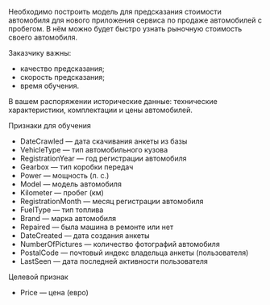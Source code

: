 Необходимо построить модель для предсказания стоимости автомобиля для нового приложения сервиса по продаже автомобилей с пробегом. В нём можно будет быстро узнать рыночную стоимость своего автомобиля. 

Заказчику важны:
- качество предсказания;
- скорость предсказания;
- время обучения.

В вашем распоряжении исторические данные: технические характеристики, комплектации и цены автомобилей.

Признаки для обучения
- DateCrawled — дата скачивания анкеты из базы
- VehicleType — тип автомобильного кузова
- RegistrationYear — год регистрации автомобиля
- Gearbox — тип коробки передач
- Power — мощность (л. с.)
- Model — модель автомобиля
- Kilometer — пробег (км)
- RegistrationMonth — месяц регистрации автомобиля
- FuelType — тип топлива
- Brand — марка автомобиля
- Repaired — была машина в ремонте или нет
- DateCreated — дата создания анкеты
- NumberOfPictures — количество фотографий автомобиля
- PostalCode — почтовый индекс владельца анкеты (пользователя)
- LastSeen — дата последней активности пользователя

Целевой признак

- Price — цена (евро)

